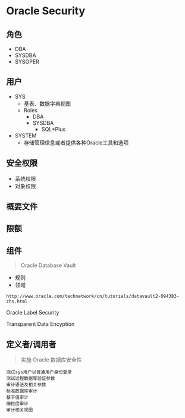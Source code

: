 # Oracle Security

## 角色

- DBA
- SYSDBA
- SYSOPER

## 用户

- SYS
  - 基表、数据字典视图
  - Roles
    - DBA
    - SYSDBA
      - SQL*Plus
- SYSTEM
  - 存储管理信息或者提供各种Oracle工具和选项

## 安全权限

- 系统权限
- 对象权限

## 概要文件

## 限额

## 组件

> Oracle Database Vault

- 规则
- 领域

```
http://www.oracle.com/technetwork/cn/tutorials/datavault2-094383-zhs.html
```

Oracle Label Security

Transparent Data Encyption




## 定义者/调用者


> 实施 Oracle 数据库安全性

```oracle
测试sys用户以普通用户身份登录
测试远程数据库验证参数
审计语法及相关参数
标准数据库审计
基于值审计
细粒度审计
审计相关视图
```

